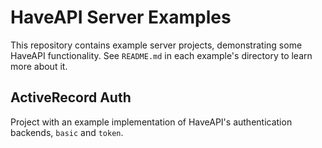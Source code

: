 HaveAPI Server Examples
=======================

This repository contains example server projects, demonstrating some HaveAPI
functionality. See `README.md` in each example's directory to learn more about
it.

## ActiveRecord Auth
Project with an example implementation of HaveAPI's authentication backends,
`basic` and `token`.
